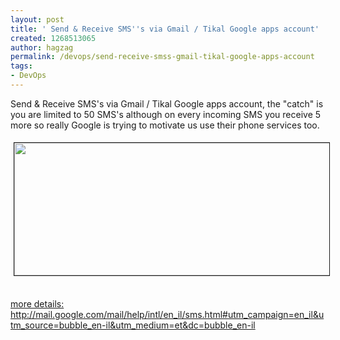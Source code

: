 ```yaml
---
layout: post
title: ' Send & Receive SMS''s via Gmail / Tikal Google apps account'
created: 1268513065
author: hagzag
permalink: /devops/send-receive-smss-gmail-tikal-google-apps-account
tags:
- DevOps
---
```

<p>Send &amp; Receive SMS's via Gmail / Tikal Google apps account, the &quot;catch&quot; is you are limited to 50 SMS's although on every incoming SMS you receive 5 more so really Google is trying to motivate us use their phone services too.</p>
<p><img width="542" vspace="5" hspace="5" height="212" border="1" align="left" src="/files/upload/29/Gmail-SMS.PNG" alt="" /></p>
<p>&nbsp;</p>
<p><a href="http://mail.google.com/mail/help/intl/en_il/sms.html#utm_campaign=en_il&amp;utm_source=bubble_en-il&amp;utm_medium=et&amp;dc=bubble_en-il">more details: http://mail.google.com/mail/help/intl/en_il/sms.html#utm_campaign=en_il&amp;utm_source=bubble_en-il&amp;utm_medium=et&amp;dc=bubble_en-il</a></p>
